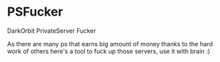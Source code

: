 # PSFucker
DarkOrbit PrivateServer Fucker

As there are many ps that earns big amount of money thanks to the hard work of
others here's a tool to fuck up those servers, use it with brain :)